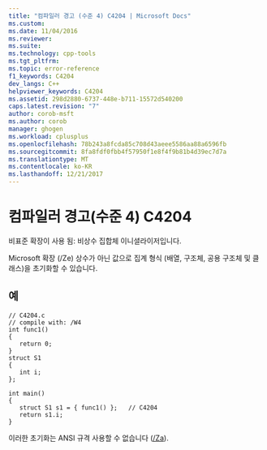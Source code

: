 ```yaml
---
title: "컴파일러 경고 (수준 4) C4204 | Microsoft Docs"
ms.custom: 
ms.date: 11/04/2016
ms.reviewer: 
ms.suite: 
ms.technology: cpp-tools
ms.tgt_pltfrm: 
ms.topic: error-reference
f1_keywords: C4204
dev_langs: C++
helpviewer_keywords: C4204
ms.assetid: 298d2880-6737-448e-b711-15572d540200
caps.latest.revision: "7"
author: corob-msft
ms.author: corob
manager: ghogen
ms.workload: cplusplus
ms.openlocfilehash: 78b243a8fcda85c708d43aeee5586aa88a6596fb
ms.sourcegitcommit: 8fa8fdf0fbb4f57950f1e8f4f9b81b4d39ec7d7a
ms.translationtype: MT
ms.contentlocale: ko-KR
ms.lasthandoff: 12/21/2017
---
```

# <a name="compiler-warning-level-4-c4204"></a>컴파일러 경고(수준 4) C4204
비표준 확장이 사용 됨: 비상수 집합체 이니셜라이저입니다.  
  
 Microsoft 확장 (/Ze) 상수가 아닌 값으로 집계 형식 (배열, 구조체, 공용 구조체 및 클래스)을 초기화할 수 있습니다.  
  
## <a name="example"></a>예  
  
```  
// C4204.c  
// compile with: /W4  
int func1()  
{  
   return 0;  
}  
struct S1  
{  
   int i;  
};  
  
int main()  
{  
   struct S1 s1 = { func1() };   // C4204  
   return s1.i;  
}  
```  
  
 이러한 초기화는 ANSI 규격 사용할 수 없습니다 ([/Za](../../build/reference/za-ze-disable-language-extensions.md)).
